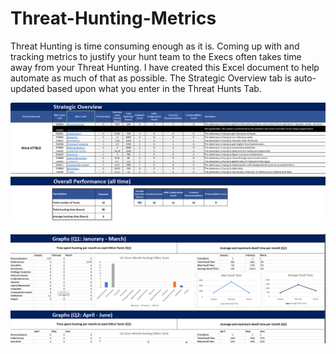 # Threat-Hunting-Metrics
Threat Hunting is time consuming enough as it is.  Coming up with and tracking metrics to justify your hunt team to the Execs often takes time away from your Threat Hunting.  I have created this Excel document to help automate as much of that as possible. The Strategic Overview tab is auto-updated based upon what you enter in the Threat Hunts Tab.  


![Strategic Overview](strat_overview.png)



![Quarterly Graphs](TH_Q_Graphs.png)
